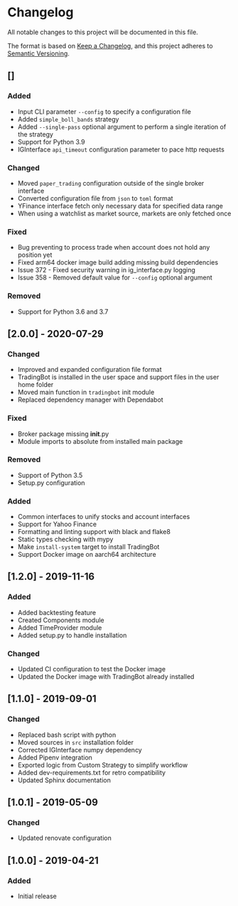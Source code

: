 # Changelog
All notable changes to this project will be documented in this file.

The format is based on [Keep a Changelog](https://keepachangelog.com/en/1.0.0/),
and this project adheres to [Semantic Versioning](https://semver.org/spec/v2.0.0.html).

## []
### Added
- Input CLI parameter `--config` to specify a configuration file
- Added `simple_boll_bands` strategy
- Added `--single-pass` optional argument to perform a single iteration of the strategy
- Support for Python 3.9
- IGInterface `api_timeout` configuration parameter to pace http requests

### Changed
- Moved `paper_trading` configuration outside of the single broker interface
- Converted configuration file from `json` to `toml` format
- YFinance interface fetch only necessary data for specified data range
- When using a watchlist as market source, markets are only fetched once

### Fixed
- Bug preventing to process trade when account does not hold any position yet
- Fixed arm64 docker image build adding missing build dependencies
- Issue 372 - Fixed security warning in ig_interface.py logging
- Issue 358 - Removed default value for `--config` optional argument

### Removed
- Support for Python 3.6 and 3.7

## [2.0.0] - 2020-07-29
### Changed
- Improved and expanded configuration file format
- TradingBot is installed in the user space and support files in the user home folder
- Moved main function in `tradingbot` init module
- Replaced dependency manager with Dependabot

### Fixed
- Broker package missing __init__.py
- Module imports to absolute from installed main package

### Removed
- Support of Python 3.5
- Setup.py configuration

### Added
- Common interfaces to unify stocks and account interfaces
- Support for Yahoo Finance
- Formatting and linting support with black and flake8
- Static types checking with mypy
- Make `install-system` target to install TradingBot
- Support Docker image on aarch64 architecture

## [1.2.0] - 2019-11-16
### Added
- Added backtesting feature
- Created Components module
- Added TimeProvider module
- Added setup.py to handle installation

### Changed
- Updated CI configuration to test the Docker image
- Updated the Docker image with TradingBot already installed

## [1.1.0] - 2019-09-01
### Changed
- Replaced bash script with python
- Moved sources in `src` installation folder
- Corrected IGInterface numpy dependency
- Added Pipenv integration
- Exported logic from Custom Strategy to simplify workflow
- Added dev-requirements.txt for retro compatibility
- Updated Sphinx documentation

## [1.0.1] - 2019-05-09
### Changed
- Updated renovate configuration

## [1.0.0] - 2019-04-21
### Added
- Initial release
